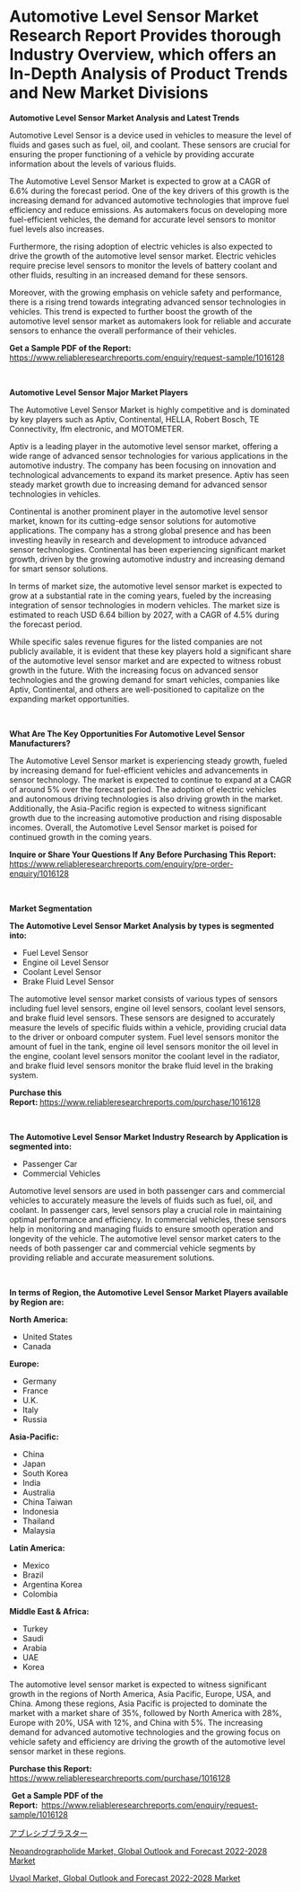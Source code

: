 <p><h1>Automotive Level Sensor Market Research Report Provides thorough Industry Overview, which offers an In-Depth Analysis of Product Trends and New Market Divisions</h1></p><p><strong>Automotive Level Sensor Market Analysis and Latest Trends</strong></p>
<p><p>Automotive Level Sensor is a device used in vehicles to measure the level of fluids and gases such as fuel, oil, and coolant. These sensors are crucial for ensuring the proper functioning of a vehicle by providing accurate information about the levels of various fluids.</p><p>The Automotive Level Sensor Market is expected to grow at a CAGR of 6.6% during the forecast period. One of the key drivers of this growth is the increasing demand for advanced automotive technologies that improve fuel efficiency and reduce emissions. As automakers focus on developing more fuel-efficient vehicles, the demand for accurate level sensors to monitor fuel levels also increases.</p><p>Furthermore, the rising adoption of electric vehicles is also expected to drive the growth of the automotive level sensor market. Electric vehicles require precise level sensors to monitor the levels of battery coolant and other fluids, resulting in an increased demand for these sensors.</p><p>Moreover, with the growing emphasis on vehicle safety and performance, there is a rising trend towards integrating advanced sensor technologies in vehicles. This trend is expected to further boost the growth of the automotive level sensor market as automakers look for reliable and accurate sensors to enhance the overall performance of their vehicles.</p></p>
<p><strong>Get a Sample PDF of the Report:&nbsp;</strong> <a href="https://www.reliableresearchreports.com/enquiry/request-sample/1016128">https://www.reliableresearchreports.com/enquiry/request-sample/1016128</a></p>
<p>&nbsp;</p>
<p><strong>Automotive Level Sensor Major Market Players</strong></p>
<p><p>The Automotive Level Sensor Market is highly competitive and is dominated by key players such as Aptiv, Continental, HELLA, Robert Bosch, TE Connectivity, Ifm electronic, and MOTOMETER.</p><p>Aptiv is a leading player in the automotive level sensor market, offering a wide range of advanced sensor technologies for various applications in the automotive industry. The company has been focusing on innovation and technological advancements to expand its market presence. Aptiv has seen steady market growth due to increasing demand for advanced sensor technologies in vehicles.</p><p>Continental is another prominent player in the automotive level sensor market, known for its cutting-edge sensor solutions for automotive applications. The company has a strong global presence and has been investing heavily in research and development to introduce advanced sensor technologies. Continental has been experiencing significant market growth, driven by the growing automotive industry and increasing demand for smart sensor solutions.</p><p>In terms of market size, the automotive level sensor market is expected to grow at a substantial rate in the coming years, fueled by the increasing integration of sensor technologies in modern vehicles. The market size is estimated to reach USD 6.64 billion by 2027, with a CAGR of 4.5% during the forecast period.</p><p>While specific sales revenue figures for the listed companies are not publicly available, it is evident that these key players hold a significant share of the automotive level sensor market and are expected to witness robust growth in the future. With the increasing focus on advanced sensor technologies and the growing demand for smart vehicles, companies like Aptiv, Continental, and others are well-positioned to capitalize on the expanding market opportunities.</p></p>
<p>&nbsp;</p>
<p><strong>What Are The Key Opportunities For Automotive Level Sensor Manufacturers?</strong></p>
<p><p>The Automotive Level Sensor market is experiencing steady growth, fueled by increasing demand for fuel-efficient vehicles and advancements in sensor technology. The market is expected to continue to expand at a CAGR of around 5% over the forecast period. The adoption of electric vehicles and autonomous driving technologies is also driving growth in the market. Additionally, the Asia-Pacific region is expected to witness significant growth due to the increasing automotive production and rising disposable incomes. Overall, the Automotive Level Sensor market is poised for continued growth in the coming years.</p></p>
<p><strong>Inquire or Share Your Questions If Any Before Purchasing This Report:</strong> <a href="https://www.reliableresearchreports.com/enquiry/pre-order-enquiry/1016128">https://www.reliableresearchreports.com/enquiry/pre-order-enquiry/1016128</a></p>
<p>&nbsp;</p>
<p><strong>Market Segmentation</strong></p>
<p><strong>The Automotive Level Sensor Market Analysis by types is segmented into:</strong></p>
<p><ul><li>Fuel Level Sensor</li><li>Engine oil Level Sensor</li><li>Coolant Level Sensor</li><li>Brake Fluid Level Sensor</li></ul></p>
<p><p>The automotive level sensor market consists of various types of sensors including fuel level sensors, engine oil level sensors, coolant level sensors, and brake fluid level sensors. These sensors are designed to accurately measure the levels of specific fluids within a vehicle, providing crucial data to the driver or onboard computer system. Fuel level sensors monitor the amount of fuel in the tank, engine oil level sensors monitor the oil level in the engine, coolant level sensors monitor the coolant level in the radiator, and brake fluid level sensors monitor the brake fluid level in the braking system.</p></p>
<p><strong>Purchase this Report:&nbsp;</strong><a href="https://www.reliableresearchreports.com/purchase/1016128">https://www.reliableresearchreports.com/purchase/1016128</a></p>
<p>&nbsp;</p>
<p><strong>The Automotive Level Sensor Market Industry Research by Application is segmented into:</strong></p>
<p><ul><li>Passenger Car</li><li>Commercial Vehicles</li></ul></p>
<p><p>Automotive level sensors are used in both passenger cars and commercial vehicles to accurately measure the levels of fluids such as fuel, oil, and coolant. In passenger cars, level sensors play a crucial role in maintaining optimal performance and efficiency. In commercial vehicles, these sensors help in monitoring and managing fluids to ensure smooth operation and longevity of the vehicle. The automotive level sensor market caters to the needs of both passenger car and commercial vehicle segments by providing reliable and accurate measurement solutions.</p></p>
<p>&nbsp;</p>
<p><strong>In terms of Region, the Automotive Level Sensor Market Players available by Region are:</strong></p>
<p>
    <p> <strong> North America: </strong>
        <ul>
            <li>United States</li>
            <li>Canada</li>
        </ul>
        </p> 
    <p> <strong> Europe: </strong>
        <ul>
            <li>Germany</li>
            <li>France</li>
            <li>U.K.</li>
            <li>Italy</li>
            <li>Russia</li>
        </ul>
        </p> 
    <p> <strong> Asia-Pacific: </strong>
        <ul>
            <li>China</li>
            <li>Japan</li>
            <li>South Korea</li>
            <li>India</li>
            <li>Australia</li>
            <li>China Taiwan</li>
            <li>Indonesia</li>
            <li>Thailand</li>
            <li>Malaysia</li>
        </ul>
        </p> 
    <p> <strong> Latin America: </strong>
        <ul>
            <li>Mexico</li>
            <li>Brazil</li>
            <li>Argentina Korea</li>
            <li>Colombia</li>
        </ul>
        </p> 
    <p> <strong> Middle East & Africa: </strong>
        <ul>
            <li>Turkey</li>
            <li>Saudi</li>
            <li>Arabia</li>
            <li>UAE</li>
            <li>Korea</li>
        </ul>
    </p>
    </p>
<p><p>The automotive level sensor market is expected to witness significant growth in the regions of North America, Asia Pacific, Europe, USA, and China. Among these regions, Asia Pacific is projected to dominate the market with a market share of 35%, followed by North America with 28%, Europe with 20%, USA with 12%, and China with 5%. The increasing demand for advanced automotive technologies and the growing focus on vehicle safety and efficiency are driving the growth of the automotive level sensor market in these regions.</p></p>
<p><strong>Purchase this Report: </strong><a href="https://www.reliableresearchreports.com/purchase/1016128">https://www.reliableresearchreports.com/purchase/1016128</a></p>
<p>&nbsp;<strong>Get a Sample PDF of the Report:&nbsp;&nbsp;</strong><a href="https://www.reliableresearchreports.com/enquiry/request-sample/1016128">https://www.reliableresearchreports.com/enquiry/request-sample/1016128</a></p>
<p><strong></strong></p>
<p><p><a href="https://medium.com/@yvettelesch/%E7%A0%94%E7%A3%A8%E3%83%96%E3%83%A9%E3%82%B9%E3%83%88%E5%B8%82%E5%A0%B4%E5%88%86%E6%9E%90-cagr-%E5%B8%82%E5%A0%B4%E3%82%BB%E3%82%B0%E3%83%A1%E3%83%B3%E3%83%86%E3%83%BC%E3%82%B7%E3%83%A7%E3%83%B3-%E3%81%8A%E3%82%88%E3%81%B3%E4%B8%96%E7%95%8C%E7%94%A3%E6%A5%AD%E6%A6%82%E8%A6%81-8d1d315830a9">アブレシブブラスター</a></p><p><a href="https://view.publitas.com/reportprime-1/neoandrographolide-market-global-outlook-and-forecast-2022-2028-market-size-growth-outlook-from-2023-to-2030-projecting-at-markets-trends-analysis-by-application-regional-outlook-and-revenue/">Neoandrographolide Market, Global Outlook and Forecast 2022-2028 Market</a></p><p><a href="https://view.publitas.com/reportprime-1/uvaol-market-global-outlook-and-forecast-2022-2028-market-size-share-trends-analysis-report-by-application-regional-outlook-competitive-strategies-and-segment-forecasts-2023-2030/">Uvaol Market, Global Outlook and Forecast 2022-2028 Market</a></p></p>